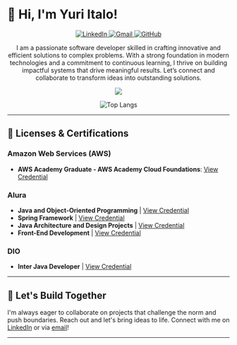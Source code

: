# 👋 Hi, I'm Yuri Italo!

<p align="center">
  <a href="https://www.linkedin.com/in/yuri-italo" target="_blank">
    <img src="https://skillicons.dev/icons?i=linkedin" alt="LinkedIn" />
  </a>
  <a href="mailto:yuri.italo94@gmail.com" target="_blank">
    <img src="https://skillicons.dev/icons?i=gmail" alt="Gmail" />
  </a>
  <a href="https://github.com/yuri-italo" target="_blank">
    <img src="https://skillicons.dev/icons?i=github" alt="GitHub" />
  </a>
</p>

<p align="center">
  I am a passionate software developer skilled in crafting innovative and efficient solutions to complex problems. With a strong foundation in modern technologies and a commitment to continuous learning, I thrive on building impactful systems that   drive meaningful results. Let’s connect and collaborate to transform ideas into outstanding solutions.
</p>

<p align="center">
  <a href="https://skillicons.dev">
    <img src="https://skillicons.dev/icons?i=java,spring,js,nodejs,html,css,bootstrap,linux,mysql,aws,docker,git" />
  </a>
</p>

<p align="center">
  <img src="https://github-readme-stats.vercel.app/api/top-langs/?username=yuri-italo&layout=compact" alt="Top Langs" />
</p>

--- 

## 📜 Licenses & Certifications  

### Amazon Web Services (AWS)  
- **AWS Academy Graduate - AWS Academy Cloud Foundations**: [View Credential](https://www.credly.com/badges/5e77f555-ecde-4715-9908-5f0ba21fcc3b/linked_in_profile)  

### Alura  
- **Java and Object-Oriented Programming** | [View Credential](https://cursos.alura.com.br/degree/certificate/1d15ec50-18ae-472d-9a24-53ef6d466b4a)
- **Spring Framework** | [View Credential](https://cursos.alura.com.br/degree/certificate/ee639444-3a41-44fc-a853-4a67a629e530)  
- **Java Architecture and Design Projects** | [View Credential](https://cursos.alura.com.br/degree/certificate/ae50f58a-8553-45b9-a217-f6ecdc79012e) 
- **Front-End Development** | [View Credential](https://cursos.alura.com.br/degree/certificate/83f5964e-d521-4ce1-9e88-ed2b0e95f61c)  
 
### DIO  
- **Inter Java Developer** | [View Credential](https://www.dio.me/certificate/FAB56684/share)  

---

## 🤝 Let's Build Together
I'm always eager to collaborate on projects that challenge the norm and push boundaries. Reach out and let's bring ideas to life. Connect with me on [LinkedIn](https://www.linkedin.com/in/yuri-italo) or via [email](mailto:yuri.italo94@gmail.com)!

--- 
